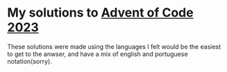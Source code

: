 # My solutions to [Advent of Code 2023](https://adventofcode.com/2023)

These solutions were made using the languages I felt would be the easiest to get to the anwser, and have a mix of english and portuguese notation(sorry).
